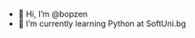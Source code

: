 - 👋 Hi, I’m @bopzen
- 🌱 I’m currently learning Python at SoftUni.bg



<!---
bopzen/bopzen is a ✨ special ✨ repository because its `README.md` (this file) appears on your GitHub profile.
You can click the Preview link to take a look at your changes.
--->
